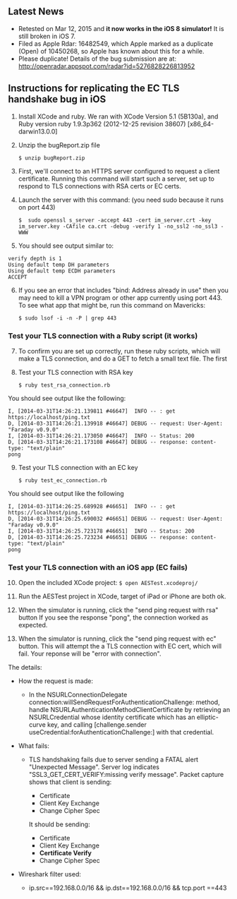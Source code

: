 ## Latest News
* Retested on Mar 12, 2015 and **it now works in the iOS 8 simulator!** It is still broken in iOS 7.
* Filed as Apple Rdar: 16482549, which Apple marked as a duplicate (Open) of 10450268, so Apple has known about this for a while.
* Please duplicate!  Details of the bug submission are at: http://openradar.appspot.com/radar?id=5276828226813952

## Instructions for replicating the EC TLS handshake bug in iOS

1. Install XCode and ruby.  We ran with XCode Version 5.1 (5B130a), and Ruby version ruby 1.9.3p362 (2012-12-25 revision 38607) [x86_64-darwin13.0.0]
    
2. Unzip the bugReport.zip file

   ```$ unzip bugReport.zip``` 
        
3. First, we'll connect to an HTTPS server configured to request a client certificate. 
   Running this command will start such a server, set up to respond to TLS connections
   with RSA certs or EC certs.
   
4. Launch the server with this command: (you need sudo because it runs on port 443)

    ```$  sudo openssl s_server -accept 443 -cert im_server.crt -key im_server.key -CAfile ca.crt -debug -verify 1 -no_ssl2 -no_ssl3 -WWW```
  
5. You should see output similar to:

```
verify depth is 1
Using default temp DH parameters
Using default temp ECDH parameters
ACCEPT
```
    
6. If you see an error that includes "bind: Address already in use" then you may need to 
   kill a VPN program or other app currently using port 443.  To see what app that might
   be, run this command on Mavericks:

   ```$ sudo lsof -i -n -P | grep 443```


### Test your TLS connection with a Ruby script (it works)

7. To confirm you are set up correctly, run these ruby scripts, which will make a TLS 
   connection, and do a GET to fetch a small text file.  The first 
   
8. Test your TLS connection with RSA key 

    ```$ ruby test_rsa_connection.rb```

You should see output like the following:

    I, [2014-03-31T14:26:21.139811 #46647]  INFO -- : get https://localhost/ping.txt
    D, [2014-03-31T14:26:21.139918 #46647] DEBUG -- request: User-Agent: "Faraday v0.9.0"
    I, [2014-03-31T14:26:21.173050 #46647]  INFO -- Status: 200
    D, [2014-03-31T14:26:21.173108 #46647] DEBUG -- response: content-type: "text/plain"
    pong
    
9. Test your TLS connection with an EC key

    ```$ ruby test_ec_connection.rb```

You should see output like the following

    I, [2014-03-31T14:26:25.689928 #46651]  INFO -- : get https://localhost/ping.txt
    D, [2014-03-31T14:26:25.690032 #46651] DEBUG -- request: User-Agent: "Faraday v0.9.0"
    I, [2014-03-31T14:26:25.723178 #46651]  INFO -- Status: 200
    D, [2014-03-31T14:26:25.723234 #46651] DEBUG -- response: content-type: "text/plain"
    pong


### Test your TLS connection with an iOS app (EC fails)

10. Open the included XCode project:
   ```$ open AESTest.xcodeproj/```
    
11. Run the AESTest project in XCode, target of iPad or iPhone are both ok.

12. When the simulator is running, click the "send ping request with rsa" button
    If you see the response "pong", the connection worked as expected.
    
13. When the simulator is running, click the "send ping request with ec" button.
    This will attempt the a TLS connection with EC cert, which will fail.  Your 
    reponse will be "error with connection".  

The details:
* How the request is made:
  * In the NSURLConnectionDelegate connection:willSendRequestForAuthenticationChallenge: 
    method, handle NSURLAuthenticationMethodClientCertificate by retrieving an 
    NSURLCredential whose identity certificate which has an elliptic-curve key, and 
    calling [challenge.sender useCredential:forAuthenticationChallenge:] with that 
    credential.
* What fails:
  * TLS handshaking fails due to server sending a FATAL alert "Unexpected Message". 
    Server log indicates "SSL3_GET_CERT_VERIFY:missing verify message". Packet capture 
    shows that client is sending:
    * Certificate
    * Client Key Exchange
    * Change Cipher Spec 
    
    It should be sending:
    * Certificate
    * Client Key Exchange
    * **Certificate Verify**
    * Change Cipher Spec
    
* Wireshark filter used: 
    * ip.src==192.168.0.0/16 && ip.dst==192.168.0.0/16 && tcp.port ==443
